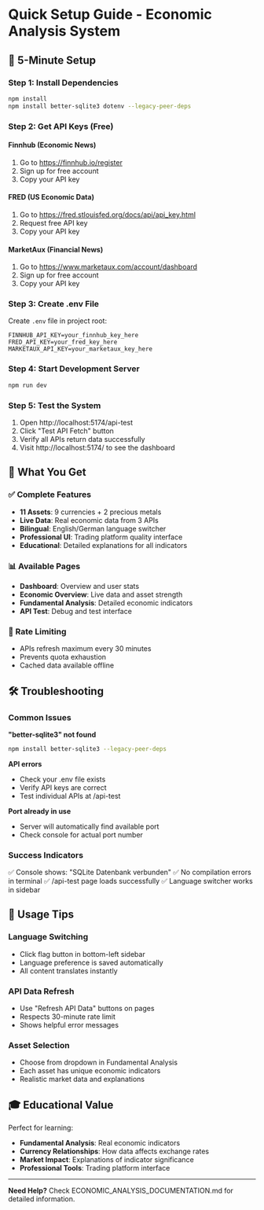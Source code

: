 # Quick Setup Guide - Economic Analysis System

## 🚀 5-Minute Setup

### Step 1: Install Dependencies
```bash
npm install
npm install better-sqlite3 dotenv --legacy-peer-deps
```

### Step 2: Get API Keys (Free)

#### Finnhub (Economic News)
1. Go to https://finnhub.io/register
2. Sign up for free account
3. Copy your API key

#### FRED (US Economic Data)
1. Go to https://fred.stlouisfed.org/docs/api/api_key.html
2. Request free API key
3. Copy your API key

#### MarketAux (Financial News)
1. Go to https://www.marketaux.com/account/dashboard
2. Sign up for free account
3. Copy your API key

### Step 3: Create .env File
Create `.env` file in project root:
```env
FINNHUB_API_KEY=your_finnhub_key_here
FRED_API_KEY=your_fred_key_here
MARKETAUX_API_KEY=your_marketaux_key_here
```

### Step 4: Start Development Server
```bash
npm run dev
```

### Step 5: Test the System
1. Open http://localhost:5174/api-test
2. Click "Test API Fetch" button
3. Verify all APIs return data successfully
4. Visit http://localhost:5174/ to see the dashboard

## 🎯 What You Get

### ✅ Complete Features
- **11 Assets**: 9 currencies + 2 precious metals
- **Live Data**: Real economic data from 3 APIs
- **Bilingual**: English/German language switcher
- **Professional UI**: Trading platform quality interface
- **Educational**: Detailed explanations for all indicators

### 📊 Available Pages
- **Dashboard**: Overview and user stats
- **Economic Overview**: Live data and asset strength
- **Fundamental Analysis**: Detailed economic indicators
- **API Test**: Debug and test interface

### 🔄 Rate Limiting
- APIs refresh maximum every 30 minutes
- Prevents quota exhaustion
- Cached data available offline

## 🛠️ Troubleshooting

### Common Issues

**"better-sqlite3" not found**
```bash
npm install better-sqlite3 --legacy-peer-deps
```

**API errors**
- Check your .env file exists
- Verify API keys are correct
- Test individual APIs at /api-test

**Port already in use**
- Server will automatically find available port
- Check console for actual port number

### Success Indicators
✅ Console shows: "SQLite Datenbank verbunden"
✅ No compilation errors in terminal
✅ /api-test page loads successfully
✅ Language switcher works in sidebar

## 📱 Usage Tips

### Language Switching
- Click flag button in bottom-left sidebar
- Language preference is saved automatically
- All content translates instantly

### API Data Refresh
- Use "Refresh API Data" buttons on pages
- Respects 30-minute rate limit
- Shows helpful error messages

### Asset Selection
- Choose from dropdown in Fundamental Analysis
- Each asset has unique economic indicators
- Realistic market data and explanations

## 🎓 Educational Value

Perfect for learning:
- **Fundamental Analysis**: Real economic indicators
- **Currency Relationships**: How data affects exchange rates
- **Market Impact**: Explanations of indicator significance
- **Professional Tools**: Trading platform interface

---

**Need Help?** Check ECONOMIC_ANALYSIS_DOCUMENTATION.md for detailed information.

